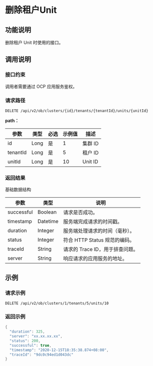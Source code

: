 删除租户Unit 
=============================



功能说明 
-------------------------

删除租户 Unit 时使用的接口。

调用说明 
-------------------------

### 接口约束 

调用者需要通过 OCP 应用服务鉴权。

### 请求路径 

`DELETE /api/v2/ob/clusters/{id}/tenants/{tenantId}/units/{unitId}`

**path：** 


|    参数    |  类型  | 必选 | 示例值 |   描述    |
|----------|------|----|-----|---------|
| id       | Long | 是  | 1   | 集群 ID   |
| tenantId | Long | 是  | 5   | 租户 ID   |
| unitId   | Long | 是  | 10  | Unit ID |



### 返回结果 

基础数据结构


|     参数     |    类型    |          说明           |
|------------|----------|-----------------------|
| successful | Boolean  | 请求是否成功。               |
| timestamp  | Datetime | 服务端完成请求的时间戳。          |
| duration   | Integer  | 服务端处理请求的时间（毫秒）。       |
| status     | Integer  | 符合 HTTP Status 规范的编码。 |
| traceId    | String   | 请求的 Trace ID，用于排查问题。  |
| server     | String   | 响应请求的应用服务的地址。         |



示例 
-----------------------

### 请求示例 

`DELETE /api/v2/ob/clusters/1/tenants/5/units/10`

### 返回示例 

```java
{
  "duration": 325,
  "server": "xx.xx.xx.xx",
  "status": 200,
  "successful": true,
  "timestamp": "2020-12-15T18:35:38.874+08:00",
  "traceId": "9dc0c94ed1d043dc"
} 
```


